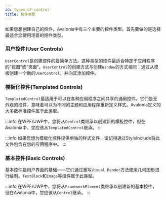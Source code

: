 ```yaml
---
id: types-of-control
title: 控件类型
---
```


如果您想创建自己的控件，Avalonia中有三个主要的控件类型。首先要做的是选择最适合您使用场景的控件类型。

### 用户控件(User Controls)
`UserControl`是创建控件的最简单方法。这种类型的控件最适合特定于应用程序的“视图”或“页面”。`UserControl`的创建方式与创建`Window`的方式相同：通过从模板创建一个新的`UserControl`，并向其添加控件。

### 模板化控件(Templated Controls)
`TemplatedControl`最适用于可以在各种应用程序之间共享的通用控件。它们是无外观的控件，意味着可以为不同的主题和应用程序重新定义样式。Avalonia定义的大多数标准控件属于此类型。

:::info
在WPF/UWP中，您将从`Control`类继承以创建新的模板控件，但在Avalonia中，您应该从`TemplatedControl`继承。
:::

:::info
如果您想为模板化控件提供单独的样式文件，请记得通过StyleInclude将此文件包含在您的应用程序中。
:::

### 基本控件(Basic Controls)
基本控件是用户界面的基础——它们通过重写`Visual.Render`方法使用几何图形进行绘制。`TextBlock`和`Image`等控件属于此类型。

:::info
在WPF/UWP中，您将从`FrameworkElement`类继承以创建新的基本控件，但在Avalonia中，您应该从`Control`继承。
:::
